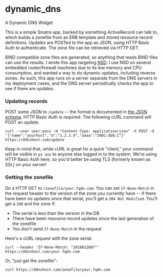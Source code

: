 # dynamic_dns
A Dynamic DNS Widget

This is a simple Sinatra app, backed by something ActiveRecord can talk to, which builds a zonefile from an ERB template and stored resource record definitions. Updates are POSTed to the app as JSON, using HTTP Basic Auth to authenticate. The zone file can be retrieved via HTTP GET.

BIND compatible zone files are generated, so anything that reads BIND files can use the results. I wrote this app targeting [NSD](https://www.nlnetlabs.nl/projects/nsd/). I use NSD on several embedded router/firewall machines due to its low memory and CPU consumption, and wanted a way to do dynamic updates, including reverse zones. As such, this app runs on a server separate from the DNS servers in my deployment cases, and the DNS server periodically checks the app to see if there are updates.

### Updating records

POST some JSON to `/update` -- the format is documented in [the JSON schema](config/short_form_update.json). HTTP Basic Auth is required. The following cURL command will POST an update:

``` 
curl --user user:pass -H "Content-Type: application/json" -X POST -d '{"name":"yourhost","a":"1.2.3.4","aaaa":"2001:db8:1"}' https://ddnshost.com/update
```

Keep in mind that, while cURL is great for a quick "client," your command will be visible in `ps aux` to anyone else logged in to the system. We're using HTTP Basic Auth here, so you'd better be using TLS (formerly known as SSL) on your server!

### Getting the zonefile

Do a HTTP GET to `/zonefile/your.fqdn.com`. You can set `If-None-Match` in the request header to the version of the zone you currently have -- if there have been no updates since that serial, you'll get a `304 Not Modified`. You'll get a `200` and the zone if:

* The serial is less than the version in the DB
* There have been resource record updates since the last generation of the zonefile
* You don't send `If-None-Match` in the request

Here's a cURL request with the zone serial:

```
curl --header 'If-None-Match: "2016012607"' https://ddnshost.com/your.fqdn.com
```

Or, "just get the zonefile":

```
curl https://ddnshost.com/zonefile/your.fqdn.com
```